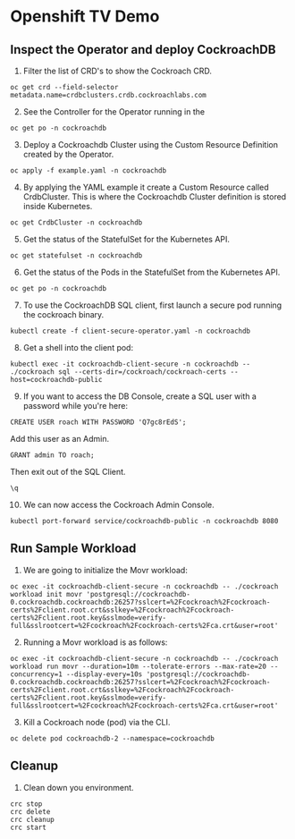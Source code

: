 # Openshift TV Demo

## Inspect the Operator and deploy CockroachDB

1. Filter the list of CRD's to show the Cockroach CRD.

```
oc get crd --field-selector metadata.name=crdbclusters.crdb.cockroachlabs.com
```

2. See the Controller for the Operator running in the 
```
oc get po -n cockroachdb
```

3. Deploy a Cockroachdb Cluster using the Custom Resource Definition created by the Operator.

```
oc apply -f example.yaml -n cockroachdb
```

4. By applying the YAML example it create a Custom Resource called CrdbCluster. This is where the Cockroachdb Cluster definition is stored inside Kubernetes.
```
oc get CrdbCluster -n cockroachdb
```

5. Get the status of the StatefulSet for the Kubernetes API.
```
oc get statefulset -n cockroachdb
```

6. Get the status of the Pods in the StatefulSet from the Kubernetes API.
```
oc get po -n cockroachdb
```

7. To use the CockroachDB SQL client, first launch a secure pod running the cockroach binary.
```
kubectl create -f client-secure-operator.yaml -n cockroachdb
```

8. Get a shell into the client pod:
```
kubectl exec -it cockroachdb-client-secure -n cockroachdb -- ./cockroach sql --certs-dir=/cockroach/cockroach-certs --host=cockroachdb-public
```

9. If you want to access the DB Console, create a SQL user with a password while you're here:
```
CREATE USER roach WITH PASSWORD 'Q7gc8rEdS';
```
Add this user as an Admin.
```
GRANT admin TO roach;
```
Then exit out of the SQL Client.
```
\q
```

10. We can now access the Cockroach Admin Console.
```
kubectl port-forward service/cockroachdb-public -n cockroachdb 8080
```

## Run Sample Workload

1. We are going to initialize the Movr workload:
```
oc exec -it cockroachdb-client-secure -n cockroachdb -- ./cockroach workload init movr 'postgresql://cockroachdb-0.cockroachdb.cockroachdb:26257?sslcert=%2Fcockroach%2Fcockroach-certs%2Fclient.root.crt&sslkey=%2Fcockroach%2Fcockroach-certs%2Fclient.root.key&sslmode=verify-full&sslrootcert=%2Fcockroach%2Fcockroach-certs%2Fca.crt&user=root'
```

2. Running a Movr workload is as follows:
```
oc exec -it cockroachdb-client-secure -n cockroachdb -- ./cockroach workload run movr --duration=10m --tolerate-errors --max-rate=20 --concurrency=1 --display-every=10s 'postgresql://cockroachdb-0.cockroachdb.cockroachdb:26257?sslcert=%2Fcockroach%2Fcockroach-certs%2Fclient.root.crt&sslkey=%2Fcockroach%2Fcockroach-certs%2Fclient.root.key&sslmode=verify-full&sslrootcert=%2Fcockroach%2Fcockroach-certs%2Fca.crt&user=root'
```

3. Kill a Cockroach node (pod) via the CLI.
```
oc delete pod cockroachdb-2 --namespace=cockroachdb
```

## Cleanup

1. Clean down you environment.
```
crc stop
crc delete
crc cleanup
crc start
```







